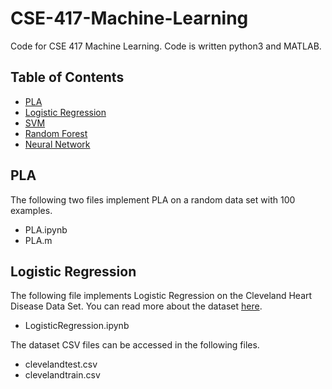 # CSE-417-Machine-Learning
Code for CSE 417 Machine Learning. Code is written python3 and MATLAB.

## Table of Contents
* [PLA](#PLA)
* [Logistic Regression](#logistic-regression)
* [SVM](#SVM)
* [Random Forest](#random-forest)
* [Neural Network](#neural-network)

## PLA
The following two files implement PLA on a random data set with 100 examples.
* PLA.ipynb
* PLA.m

## Logistic Regression
The following file implements Logistic Regression on the Cleveland Heart Disease Data Set. You can read more about the dataset [here](https://archive.ics.uci.edu/ml/datasets/Heart+Disease).
* LogisticRegression.ipynb

The dataset CSV files can be accessed in the following files.
* clevelandtest.csv
* clevelandtrain.csv
